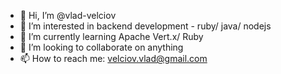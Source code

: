- 👋 Hi, I’m @vlad-velciov
- 👀 I’m interested in backend development - ruby/ java/ nodejs
- 🌱 I’m currently learning Apache Vert.x/ Ruby
- 💞️ I’m looking to collaborate on anything
- 📫 How to reach me: velciov.vlad@gmail.com

<!---
vlad-velciov/vlad-velciov is a ✨ special ✨ repository because its `README.md` (this file) appears on your GitHub profile.
You can click the Preview link to take a look at your changes.
--->
